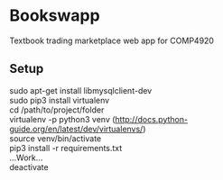 # Bookswapp
Textbook trading marketplace web app for COMP4920

## Setup
sudo apt-get install libmysqlclient-dev  
sudo pip3 install virtualenv  
cd /path/to/project/folder  
virtualenv -p python3 venv (http://docs.python-guide.org/en/latest/dev/virtualenvs/)  
source venv/bin/activate  
pip3 install -r requirements.txt  
...Work...  
deactivate
